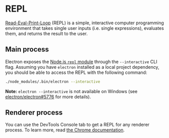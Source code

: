 # REPL

[Read-Eval-Print-Loop](https://en.wikipedia.org/wiki/Read%E2%80%93eval%E2%80%93print_loop) (REPL) is a simple, interactive computer programming environment that takes single user inputs (i.e. single expressions), evaluates them, and returns the result to the user.

## Main process

Electron exposes the [Node.js `repl` module](https://nodejs.org/dist/latest/docs/api/repl.html) through the `--interactive` CLI flag. Assuming you have `electron` installed as a local project dependency, you should be able to access the REPL with the following command:

  ```sh
  ./node_modules/.bin/electron --interactive
  ```

**Note:** `electron --interactive` is not available on Windows (see [electron/electron#5776](https://github.com/electron/electron/pull/5776) for more details).

## Renderer process

You can use the DevTools Console tab to get a REPL for any renderer process. To learn more, read [the Chrome documentation](https://developer.chrome.com/docs/devtools/console/).
